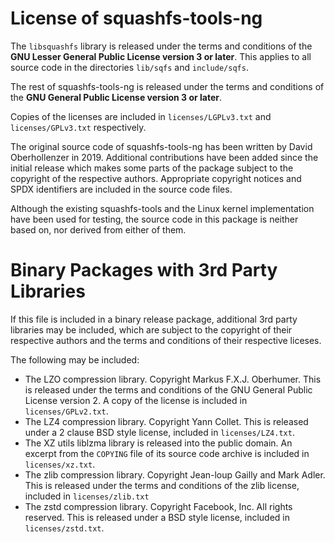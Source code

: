# License of squashfs-tools-ng

The `libsquashfs` library is released under the terms and conditions of the
**GNU Lesser General Public License version 3 or later**. This applies to
all source code in the directories `lib/sqfs` and `include/sqfs`.

The rest of squashfs-tools-ng is released under the terms and conditions of
the **GNU General Public License version 3 or later**.

Copies of the licenses are included in `licenses/LGPLv3.txt` and
`licenses/GPLv3.txt` respectively.

The original source code of squashfs-tools-ng has been written by David
Oberhollenzer in 2019. Additional contributions have been added since the
initial release which makes some parts of the package subject to the copyright
of the respective authors. Appropriate copyright notices and SPDX identifiers
are included in the source code files.

Although the existing squashfs-tools and the Linux kernel implementation have
been used for testing, the source code in this package is neither based on,
nor derived from either of them.

# Binary Packages with 3rd Party Libraries

If this file is included in a binary release package, additional 3rd party
libraries may be included, which are subject to the copyright of their
respective authors and the terms and conditions of their respective liceses.

The following may be included:

 - The LZO compression library. Copyright Markus F.X.J. Oberhumer. This is
   released under the terms and conditions of the GNU General Public License
   version 2. A copy of the license is included in `licenses/GPLv2.txt`.
 - The LZ4 compression library. Copyright Yann Collet. This is released under a
   2 clause BSD style license, included in `licenses/LZ4.txt`.
 - The XZ utils liblzma library is released into the public domain. An excerpt
   from the `COPYING` file of its source code archive is included
   in `licenses/xz.txt`.
 - The zlib compression library. Copyright Jean-loup Gailly and Mark Adler.
   This is released under the terms and conditions of the zlib license,
   included in `licenses/zlib.txt`
 - The zstd compression library. Copyright Facebook, Inc. All rights reserved.
   This is released under a BSD style license, included in `licenses/zstd.txt`.
